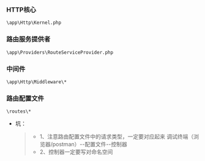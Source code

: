 ### HTTP核心
```
\app\Http\Kernel.php
```

### 路由服务提供者
```
\app\Providers\RouteServiceProvider.php		
```

### 中间件
```
\app\Http\Middleware\*				
```

### 路由配置文件
```
\routes\*					
```

- 坑：
  >- 1、注意路由配置文件中的请求类型，一定要对应起来  调试终端（浏览器/postman）--配置文件--控制器
  >- 2、控制器一定要写对命名空间
